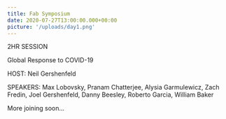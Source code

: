 ```yaml
---
title: Fab Symposium
date: 2020-07-27T13:00:00.000+00:00
picture: '/uploads/day1.png'
---
```


2HR SESSION


Global Response to COVID-19


HOST: Neil Gershenfeld 

SPEAKERS: Max Lobovsky, Pranam Chatterjee, Alysia Garmulewicz, 
Zach Fredin, Joel Gershenfeld, Danny Beesley, Roberto Garcia,
William Baker

More joining soon...


